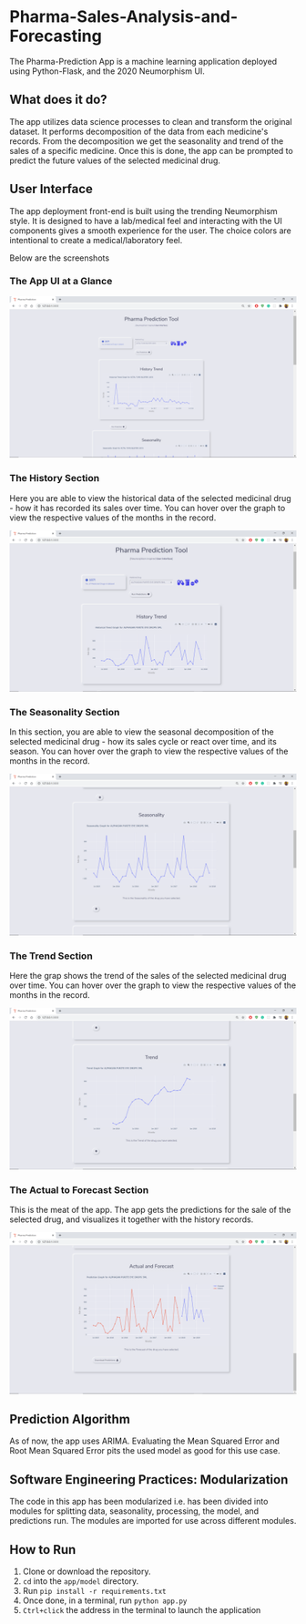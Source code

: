 # Pharma-Sales-Analysis-and-Forecasting

The Pharma-Prediction App is a machine learning application deployed using Python-Flask, and the 2020 Neumorphism UI. 


## What does it do?
The app utilizes data science processes to clean and transform the original dataset. It performs decomposition of the data from each medicine's records. From the decomposition we 
get the seasonality and trend of the sales of a specific medicine. Once this is done, the app can be prompted to predict the future values of the selected medicinal drug.

## User Interface
The app deployment front-end is built using the trending Neumorphism style. It is designed to have a lab/medical feel and interacting with the UI components gives a smooth experience for the user.
The choice colors are intentional to create a medical/laboratory feel.

Below are the screenshots

### The App UI at a Glance

![screenshot](screenshot.png)


### The History Section

Here you are able to view the historical data of the selected medicinal drug - how it has recorded its sales over time.
You can hover over the graph to view the respective values of the months in the record.

![history](history.png)

### The Seasonality Section

In this section, you are able to view the seasonal decomposition of the selected medicinal drug - how its sales cycle or react over time, and its season.
You can hover over the graph to view the respective values of the months in the record.

![seasons](seasonality.png)

### The Trend Section

Here the grap shows the trend of the sales of the selected medicinal drug over time.
You can hover over the graph to view the respective values of the months in the record.

![trend](trend.png)

### The Actual to Forecast Section

This is the meat of the app. The app gets the predictions for the sale of the selected drug, and visualizes it together with the history records.

![history](forecast.png)

## Prediction Algorithm
As of now, the app uses ARIMA. Evaluating the Mean Squared Error and Root Mean Squared Error pits the used model as good for this use case.

## Software Engineering Practices: Modularization
The code in this app has been modularized i.e. has been divided into modules for splitting data, seasonality, processing, the model, and predictions run. The modules are imported for use across different modules.

## How to Run
  1. Clone or download the repository.
  2. `cd` into the `app/model` directory.
  3. Run `pip install -r requirements.txt`
  4. Once done, in a terminal, run `python app.py`
  5. `Ctrl+click` the address in the terminal to launch the application
  
